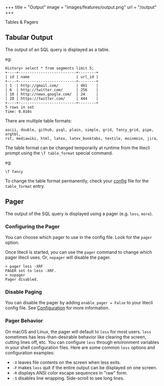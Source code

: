 +++
title = "Output"
image = "images/features/output.png"
url = "/output"
+++

Tables & Pagers

<!--more-->

## Tabular Output

The output of an SQL query is displayed as a table. 

eg:

```
History> select * from segments limit 5;
+----+--------------------------+--------+
| id | name                     | url_id |
+----+--------------------------+--------+
| 1  | http://gmail.com/        | 401    |
| 6  | http://twitter.com/      | 256    |
| 10 | http://news.google.com/  | 24     |
| 20 | https://twitter.com/     | 444    |
+----+--------------------------+--------+
5 rows in set
Time: 0.010s
```

There are multiple table formats:

```
ascii, double, github, psql, plain, simple, grid, fancy_grid, pipe, orgtbl,
rst, mediawiki, html, latex, latex_booktabs, textile, moinmoin, jira,
```

The table format can be changed temporarily at runtime from the litecli prompt
using the `\T table_format` special command.

eg: 

```
\T fancy
```

To change the table format permanently, check your [config](/config) file for the `table_format` entry.

## Pager

The output of the SQL query is displayed using a pager (e.g. `less`, `more`).

### Configuring the Pager

You can choose which pager to use in the config file. Look for the `pager` option.

Once litecli is started, you can use the `pager` command to change which pager
litecli uses. Or, `nopager` will disable the pager.

```
> pager less -XRF
PAGER set to less -XRF.
> nopager
Pager disabled.
```

### Disable Paging

You can disable the pager by adding `enable_pager = False` to your litecli config
file. See [Configuration](/config) for more information.

### Pager Behavior

On macOS and Linux, the pager will default to `less` for most users. `less`
sometimes has less-than-desirable behavior like clearing the screen, cutting
lines off, etc. You can configure `less` through environment variables in your
shell configuration files. Here are some common `less` options and
configuration examples:

- `-X` leaves file contents on the screen when less exits.
- `-F` makes `less` quit if the entire output can be displayed on one
  screen.
- `-R` displays ANSI color escape sequences in "raw" form.
- `-S` disables line wrapping. Side-scroll to see long lines.
